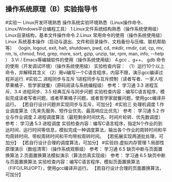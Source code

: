 

##  操作系统原理（B）实验指导书

#实验一  Linux开发环境熟悉
操作系统实验环境熟悉（Linux操作命令、Linux/Windows平台编程工具）
1.Linux文件系统结构熟悉（操作系统使用级）
 Linux目录结构，基本文件操作命令
2.Linux 常用命令的使用（操作系统使用级）
 Linux 系统基本操作（启动与退出、文件和目录操作、文档备份与压缩、联机帮助等）
 （login, logout, exit, halt, shutdown, pwd, cd, mkdir, rmdir, cat, cp, mv, rm, ls, chmod, find, grep, more, sort, gzip, unzip, tar, rpm, man, info, --help ）
3.Vi / Emacs等编辑软件的使用（操作系统使用级）
4.gcc 、g++、 gdb 命令的使用（开发调试环境）（操作系统使用级）
实验检查内容：
（1）运行10个以上命令，并解释其含义
（2）用vi编写一个C语言程序，内容不限，演示gcc编译过程并运行.
#实验二  进程同步与互斥
 1进程同步与互斥控制（读者写者、一家人吃苹果橘子、哲学家就餐）（原码阅读与系统编程级）
 参考：	学习通 3.3 进程互斥、3.4 进程同步、3.5 经典互斥与同步问题
 实验检查内容：编写C语言程序，模拟完成读者写者问题，或者苹果橘子问题，或者哲学家就餐问题，使用gcc编译并运行。
 【若自行设计问题并实现同步与互斥，可加分】
#实验三  处理机调度
 1.作业调度算法（先来先服务、短作业优先、最高响应比优先）
 参考：	 学习通 5.2 作业与作业调度
2.进程调度算法（最短剩余时间优先、时间片轮转、优先数调度）
 参考：	 学习通 5.3 进程调度
 实验检查内容：编写C语言程序，指定N个作业的到达时间、运行时间等信息，模拟完成一种调度算法，输出各个作业的周转时间和平均周转时间、带权周转时间和平均带权周转时间。
【若拓展实现两道批处理，可加分】
【若自行设计合理的调度算法，可加分】
#实验四.虚拟内存管理
1.局部性原理演示（数组清零）（操作系统观察级）
参考：  学习通 6.5 缺页中断与页面置换算法
2.页面置换算法模拟演示（算法仿真实现级）
参考：  学习通 6.5 缺页中断与页面置换算法
实验检查内容：编写C语言程序，模拟页面置换算法（FIFO/LRU/OPT），使用gcc编译并运行。
【若自行设计合理的页面置换算法，可加分】

